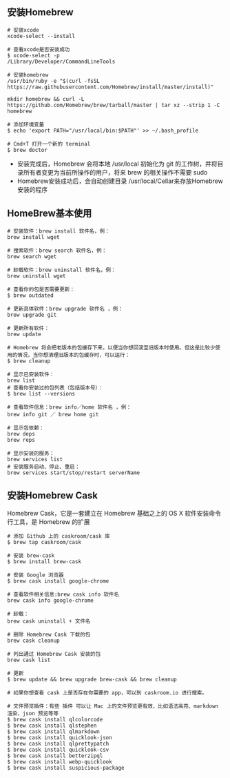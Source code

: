 
## 安装Homebrew

	# 安装xcode
	xcode-select --install

	# 查看xcode是否安装成功
	$ xcode-select -p
	/Library/Developer/CommandLineTools

	# 安装homebrew
	/usr/bin/ruby -e "$(curl -fsSL https://raw.githubusercontent.com/Homebrew/install/master/install)"

	mkdir homebrew && curl -L https://github.com/Homebrew/brew/tarball/master | tar xz --strip 1 -C homebrew
	
	# 添加环境变量
	$ echo 'export PATH="/usr/local/bin:$PATH"' >> ~/.bash_profile

	# Cmd+T 打开一个新的 terminal
	$ brew doctor  

* 安装完成后，Homebrew 会将本地 /usr/local 初始化为 git 的工作树，并将目录所有者变更为当前所操作的用户，将来 brew 的相关操作不需要 sudo 
* Homebrew安装成功后，会自动创建目录 /usr/local/Cellar来存放Homebrew安装的程序

## HomeBrew基本使用

	# 安装软件：brew install 软件名，例：
	brew install wget
	
	# 搜索软件：brew search 软件名，例：
	brew search wget
	
	# 卸载软件：brew uninstall 软件名，例：
	brew uninstall wget

	# 查看你的包是否需要更新：
	$ brew outdated  
	
	# 更新具体软件：brew upgrade 软件名 ，例：
	brew upgrade git

	# 更新所有软件：
	brew update

	# Homebrew 将会把老版本的包缓存下来，以便当你想回滚至旧版本时使用。但这是比较少使用的情况，当你想清理旧版本的包缓存时，可以运行：
	$ brew cleanup  

	# 显示已安装软件：
	brew list
	# 查看你安装过的包列表（包括版本号）：
	$ brew list --versions  

	# 查看软件信息：brew info／home 软件名 ，例：
	brew info git ／ brew home git

	# 显示包依赖：
	brew deps
	brew reps

	# 显示安装的服务：
	brew services list
	# 安装服务启动、停止、重启：
	brew services start/stop/restart serverName

## 安装Homebrew Cask
Homebrew Cask，它是一套建立在 Homebrew 基础之上的 OS X 软件安装命令行工具，是 Homebrew 的扩展

	# 添加 Github 上的 caskroom/cask 库
	$ brew tap caskroom/cask
	
	# 安装 brew-cask  
	$ brew install brew-cask  

	# 安装 Google 浏览器
	$ brew cask install google-chrome 

	# 查看软件相关信息:brew cask info 软件名
	brew cask info google-chrome

	# 卸载：
	brew cask uninstall + 文件名

	# 删除 Homebrew Cask 下载的包
	brew cask cleanup
	
	# 列出通过 Homebrew Cask 安装的包
	brew cask list

	# 更新
	$ brew update && brew upgrade brew-cask && brew cleanup
 
	# 如果你想查看 cask 上是否存在你需要的 app，可以到 caskroom.io 进行搜索。

	# 文件预览插件：有些 插件 可以让 Mac 上的文件预览更有效，比如语法高亮、markdown 渲染、json 预览等等
	$ brew cask install qlcolorcode
	$ brew cask install qlstephen
	$ brew cask install qlmarkdown
	$ brew cask install quicklook-json
	$ brew cask install qlprettypatch
	$ brew cask install quicklook-csv
	$ brew cask install betterzipql
	$ brew cask install webp-quicklook
	$ brew cask install suspicious-package   